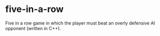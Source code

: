 # five-in-a-row
Five in a row game in which the player must beat an overly defensive AI opponent (written in C++).
